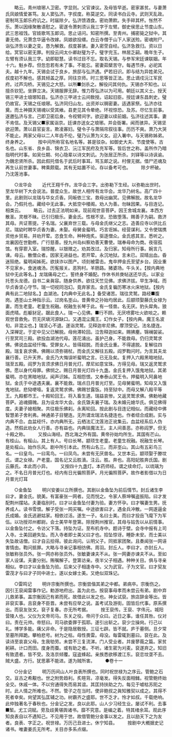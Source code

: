 <!-- { "loadSidebar": true } -->
　　略云。靑州琅琊人卫密。字显则。父官谏议。及母皆早逝。密家甚贫。与妻萧氏凤娘情爱甚笃。友人窦弘济。字叔度。称莫逆交。同读书白云寺。武则天乱政。密制骂玉郞乐府讥之。时届除夕。弘济馈酒食。密劝萧飮。失手碎其杯。怅然不乐。萧以因缘聚散语慰之。密遂令萧刺须认我三字于左臂。御史侯思止节度山东。武三思祖饯。官妓歌骂玉郞词。思止诘问。知密所撰。至靑州。捕密毙之狱中。其妻无倚。兄萧念华逼令改嫁。凤娘欲投缳。白云寺僧于山下人家送殓。密魂附尸。诣弘济吿以妻之变。恳为解救。叔度甚骇。妻入密茔自经。弘济急救归。资以日给。冥官以密无罪。判投云间太仆卿赵璧为子。璧字完玉。林居乏嗣。晚年生子。左臂有须认我三字。幼即聪慧。读书过目不忘。取名天锡。与参军宋廷谏联姻。年十六。魁乡荐。但忽忽若有未了事。不能忘。密妻茹檗苦守。每遇节序。必祀其夫。越十九年。天锡会试于良乡。旅邸与弘济遇。俨若旧识。即与结为异姓弟兄。叔度初不解也。感其倾盖之厚。同往京师。时三思等皆正法。思止谪戍沅江军民府。过芦沟桥。天锡见之大怒。以所■剑杀之。解役问其何仇。天锡亦不知也。以擅杀钦犯。坐罪立决。天锡服罪无辞。惟力荐弘济以为可用。朝廷以其义士。授天锡三甲进士琅琊知县。弘济亦三甲进士云间敎授。诏起旧臣。授廷谏东昌刺史。璧仍故官。天锡之任琅琊。弘济同归山左。出资斧以赒密妻。适遇家祭。弘济亦往奠。而土神摄天锡魂以受其飨。县吏见其令晕绝。环视惊恐。及苏。尽忆生前事。遂邀弘济与言。己即卫密后身。令视臂间字。欲迎妻以续前姻。弘济往述其事。妻不肯信。及天锡父■家属诣京。廷谏亦送女之琅琊。并会衙署。闻而骇异。天锡坚欲迎萧。萧以县官妄言。欺凌寡妇。璧令子与萧隔帘叙往事。历历不爽。萧乃大哭不能止。两家父母以二人年齿不伦。璧乃认萧为义女。迎入署中。与天锡称姊弟。终身养之。 
　　按中间所称官名地名等。甚是驳杂。如御史大夫、节度使等。古名也。山东省、良乡县、锦衣卫、沅江军民府及充军等。皆后世之称。盖所作乃暗指明代时事。如吴仕期、何心隐辈以诗文刺讥。为张居正所杀。刘铎等以诗讽谕。为魏忠贤所杀。因此假托借名于武后时事耳。骂玉郞之说。村俚无据。借尸还魂及再生认前世妻事。稗乘颇载。其有无姑置不论。存以备考可也。 
　　除夕杯破。乃沈莲池事。 

　　○龙华会 
　　近代王翔千作。龙华会三字。出弥勒下生经。以弥勒出世时。至龙华树下大会说法。普度众生。故世人相传有龙华会。龙华乃树名。高广四十里。此剧则以龙瑞与华女贞香。同皈依三宝。救母出幽冥。见佛解脱。故名龙华会。乃假托也。藏经中无此事。大抵空中楼阁。劝人为善。勿昧因果。与目连记。相类云。 
　　略云。过去正法明如来。现前观世音菩萨。因王舍城龙襄。本西方散圣。灵根不昧。已引归极乐。妻金氏。性根不坚。恐致堕落。赐善子为嗣。救济其母。共证菩提。子名瑞。父襄弃世三载。与母金氏继父之志。造善应寺以供比丘尼。瑞幼时聘华贞香为妻。未娶。母舅金蜚明。巧言诳姊。经营谋利。又令使瑞携资他乡贸易。并劝开荤。恣食生命。种种炮炙。驱逐僧众。金氏惑其言。悉听之。龙襄因在世勤修。广行慈善。授九州岛纠察劝善天曹使。瑞奉母命为商。夜宿孤馆。有穿窬入室。瑞惊醒。以银赠之。劝其改过。及归家。知母所行事。婉言几谏。母云。散僧众者。因家无进益也。若开荤。永沉地狱。言未已。双晴出血。昏迷殒绝。蜚明闻姊死。欲挟诈以图产。顷刻被雷击。鬼卒押金氏至望乡台。因业重不见家乡。食迷魂汤。历寃报关。恶狗村。羊肠路。猪婆场。牛头关。【按内典地狱中无此等名。】龙瑞痛母之亡。誓终身不婚配。作休书并庚帖送还华氏。以家业托苍头龙德。自书二亲眞容。随身供养。欲往天竺见佛。求佛济拔。早生净域。而华贞香坚心守节。瑞一切视同泡幻。竟弃家去。金氏复徧历寒冰火床地狱。【按内典有此二地狱名。】血湖池。【内典中无此名。】备受诸苦。瑞往灵鹫。路经■腹岗。遇埊山土神指示云。过岗名埊山。昔黄帝之孙始均居此。后颛顼娶藤氏女禄为妻。而生老童。老童生祝融。祝融生长琴于此。有一怪兽。名无厌。豹头犀角。狼面虎晴。彪躯豺足。踞此食人。瑞一心见佛。■行不顾。无厌喷雾吐火欲啖之。赖观世音救免。罚无厌塡河源缺口。又遇混尘魔王。幻作女子。【按内典。魔王名波旬。非混尘也。】瑞坚心不退。遂诣灵鹫。见释迦牟尼佛。摩顶受记。法名捷连。入深禅定。于定中见父已解脱。母尙滞轮回。泣吿释迦如来。赐拂麈。锦襕袈裟。行至冥司三殿。欲投血湖池代母。莲花涌出。虽护己身。不能救母。仍归灵鹫求佛。佛说血盆经忏悔。受罪女人。皆得超脱。而金氏业重。不得遽脱。复解往四殿。瑞复哀求佛。佛赐以须弥锡杖。而金氏又解往五殿。阎罗鞫问时。为言其夫龙襄行善。已升天界。金氏乃大悔误听蜚明之言。已无及矣。复押入六殿黑暗地狱。瑞至五殿。阎罗为言须求佛日月普光灯。摩尼如意宝珠。方得见母。瑞又返灵鹫求佛。愿以身代母罪。佛悯之。赐日月普光灯四十九盏。金氏复押入饿鬼地狱。其弟蜚明。亦在黑暗地狱。闻声识姊。互相怨恨。又奉泰山冥王令。押蜚明入阿鼻地狱。金氏于中途遇夫襄。襄不能救。瑞点日月普光灯至。见母舅蜚明。知母又入饿鬼地狱。悲恸哽噎。复返灵鹫求佛。佛赐甘露饭。持至狱中。而母又解八殿平等王。九殿都市王。十殿轮回王。将入畜生道。瑞益哀惨。又返灵鹫求佛。佛勅地藏菩萨。追魂摄魄。且为设龙华大会。金氏曁夫襄子瑞。及未婚元媳华氏。俱见佛得度。夫妻子媳相聚。共往极乐佛刹。永离轮回。按此剧与目连记相似。而藏经中佛智慧弟子舍利弗。神通弟子目犍连。无所谓龙瑞法名捷连也。作者纽合成剧。实与内典不合。血盆经忏。亦内典所无。云栖法汇沈莲池正讹集云。血盆经系后人伪造。然假此劝女人行善。亦有益也。内典琰魔法王。主人间善恶。亦称阎罗。但无十殿之称。 
　　又按山海经。西北海之外有国。黄帝孙始均所生。其国有芒山。有桂山。有榣山。其上有人。号曰长琴。颛顼生老童。老童生祝融。祝融生长琴。是处榣山。始作乐风。剧中所引本此。然有山名三。而非埊山。其山有五彩鸟三名。一曰皇鸟。一曰鸾鸟。一曰凤鸟。未尝有无厌兽名。又世本云。颛顼娶于滕坟氏。谓之女禄。产老童。国名记又云胜濆。注云。胜。奔也。高阳妃胜奔氏国。剧云藤氏。本此而小异。 
　　又按四十九盏灯。本药师经。谓之续命灯。以琉璃为之。不名日月普光灯也。经内有日光徧照菩萨。月光徧照菩萨。故作者影借以为日月普光灯耳 

　　○金鱼坠 
　　明兴安姜以立所撰也。其剧以金鱼坠为前后情节。封丘诸生李曰才。妻金氏。貌美。有富豪张一网者。见而悦之。令家人蔡坤嘱盗扳陷。曰才发配荆州摆站。夫妻临别时。曰才以金鱼坠付妻为验。妻方怀孕。曰才嘱妻生男。抚养成人。读书雪恨。解子受张一网买嘱。中途欲害曰才。遇金兵冲散。一网遂逼金氏成婚。金氏逃避姑家。相依过活。遂生一子。名曰士美。而曰才投岳飞麾下为军伍。以功授邓州都尉。会士美早年登第。除授荆州推官。其母与姑吿以从前情事。以金鱼坠付之。令访父下落。持坠为证。至布机寺中。题诗于壁。会寺中报有上司入寺。士美回避失坠。而入寺者即士美父曰才也。拾坠惊讶。睡卧未安。而士美以失坠故诘僧。曰才自云拾得。彼此询问。认明父子。同抵家团聚。且奏闻张一网诬害情由。鞫问抵罪。大略与寻亲记事相彷佛。周羽。封丘人。李曰才。亦封丘人。张敏称张员外。张一网亦称张员外。张敏妻谏夫不从。张一网妻亦谏夫不从。至如家人设谋。夫妻分别。贿嘱解子。登第访亲。夜半父子相遇。种种关目。俱与寻亲相似。李曰才以金鱼坠为验。后来父子相逢寺中。父为武官。子为文官。曰才契友雷茂才与曰才子同中进士。遂以女嫁士美。又绝似双珠记。 

　　○雷鸣记 
　　明许宗衡所撰也。宗衡尝偕其弟之中都。弟病卒。宗衡伤之。因引王裒闻雷事作记。勅游地府出。盖为此也。按裒事母孝而未尝云有弟。剧中弃儿救弟事。盖宗衡因己有弟而死。故借此以发之也。神女试裒。旅店辞金等出。皆非裒实事。且裒身不臣晋。未尝有应举之说。盖考试及游街。固皆后代事。原系撰出。而裒友张文。裒子复春。亦无所考据。 
　　按王裒传。王裒、字伟元。城阳营陵人也。父仪为文帝司马。东关之役。帝问于众曰。近日之事。谁任其咎。仪对曰。责在元帅。帝怒曰。司马欲委罪于孤耶。遂引出斩之。裒少立操尙。行己以礼。博学多能。痛父非命。于是隐居敎授。三征七辟。皆不就。庐于墓侧。旦夕常至墓所拜跪。攀柏悲号。树为之枯。母性畏雷。母没。每雷辄到墓曰。裒在此。及读诗至哀哀父母。生我劬劳。未尝不三复流涕。门人受业者。并废蓼莪之篇。家贫躬耕。计口而田。度身而蚕。或有助之者。不听。诸生密为刈麦。裒遂弃之。知旧有致遗者。皆不受。及洛京倾覆。寇盗蜂起。亲族悉欲移渡江东。裒恋坟垄不去。贼大盛。方行。犹思慕不能进。遂为贼所害。 
　　●卷十一 

　　○分金记 
　　明万历间山人叶良表所撰也。同时祝世禄为之序云。管鲍之石交。亘古之希觏也。世之附势趋利。炙暄背。凉毫发。得失反面相雠。视管鲍终始全交。休戚一体。不以穷通得失而易其谊。其匡持扶助之力。每见于嘘枯苏阨之时。此人情之所难也。不然。管子之在当时。使非鲍叔之眞知雅契以成之。其得不死者幸矣。尙望其弘匡辅之功。树霸齐之盛耶。世不乏才。怜才如叔。千载绝响。此仲独著名于春秋也。分金记之发。良以此耶。山人少习经生业。屡试不利。去事■椠。尤工词赋。旁及歧黄堪舆诸书。靡不究意。是编之着。特其绪余耳。观此序知良表自以不遇知己。不见用于世。故借管鲍分金事以发之。且以励天下之为友者。良表、字正之。祝世禄。万历己丑进士。休宁知县。 
　　按剧中大槪据史记诸书。唯妻姜氏无所考。关目亦多系点缀。 
